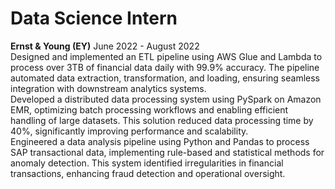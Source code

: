 # Data Science Intern
**Ernst & Young (EY)**
June 2022 - August 2022
<br>
Designed and implemented an ETL pipeline using AWS Glue and Lambda to process over 3TB of financial data daily with 99.9% accuracy. The pipeline automated data extraction, transformation, and loading, ensuring seamless integration with downstream analytics systems.
<br>
Developed a distributed data processing system using PySpark on Amazon EMR, optimizing batch processing workflows and enabling efficient handling of large datasets. This solution reduced data processing time by 40%, significantly improving performance and scalability.
<br>
Engineered a data analysis pipeline using Python and Pandas to process SAP transactional data, implementing rule-based and statistical methods for anomaly detection. This system identified irregularities in financial transactions, enhancing fraud detection and operational oversight.
